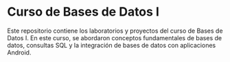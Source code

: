 # Curso de Bases de Datos I

Este repositorio contiene los laboratorios y proyectos del curso de Bases de Datos I. En este curso, se abordaron conceptos fundamentales de bases de datos, consultas SQL y la integración de bases de datos con aplicaciones Android.
